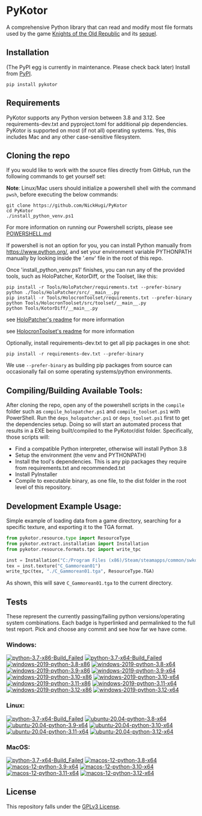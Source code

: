 
PyKotor
=======
A comprehensive Python library that can read and modify most file formats used by the game [Knights of the Old Republic](https://en.wikipedia.org/wiki/Star_Wars:_Knights_of_the_Old_Republic_(video_game)) and its [sequel](https://en.wikipedia.org/wiki/Star_Wars_Knights_of_the_Old_Republic_II:_The_Sith_Lords).

## Installation
(The PyPI egg is currently in maintenance. Please check back later) Install from [PyPI](https://pypi.org/project/PyKotor/).
```commandline
pip install pykotor
```

## Requirements
PyKotor supports any Python version between 3.8 and 3.12. See requirements-dev.txt and pyproject.toml for additional pip dependencies.
PyKotor is supported on most (if not all) operating systems. Yes, this includes Mac and any other case-sensitive filesystem.

## Cloning the repo
If you would like to work with the source files directly from GitHub, run the following commands to get yourself set:

**Note**: Linux/Mac users should initialize a powershell shell with the command `pwsh`, before executing the below commands:

```commandline
git clone https://github.com/NickHugi/PyKotor
cd PyKotor
./install_python_venv.ps1
```
For more information on running our Powershell scripts, please see [POWERSHELL.md](https://github.com/NickHugi/PyKotor/blob/master/POWERSHELL.md)

If powershell is not an option for you, you can install Python manually from https://www.python.org/, and set your environment variable PYTHONPATH manually by looking inside the '.env' file in the root of this repo.


Once 'install_python_venv.ps1' finishes, you can run any of the provided tools, such as HoloPatcher, KotorDiff, or the Toolset, like this:
```commandline
pip install -r Tools/HoloPatcher/requirements.txt --prefer-binary
python ./Tools/HoloPatcher/src/__main__.py
pip install -r Tools/HolocronToolset/requirements.txt --prefer-binary
python Tools/HolocronToolset/src/toolset/__main__.py
python Tools/KotorDiff/__main__.py
```

see [HoloPatcher's readme](https://github.com/NickHugi/PyKotor/tree/master/Tools/HoloPatcher#readme) for more information

see [HolocronToolset's readme](https://github.com/NickHugi/PyKotor/tree/master/Tools/HolocronToolset#readme) for more information

Optionally, install requirements-dev.txt to get all pip packages in one shot:
```commandline
pip install -r requirements-dev.txt --prefer-binary
```
We use `--prefer-binary` as building pip packages from source can occasionally fail on some operating systems/python environments.

## Compiling/Building Available Tools:
After cloning the repo, open any of the powershell scripts in the `compile` folder such as `compile_holopatcher.ps1` and `compile_toolset.ps1` with PowerShell. Run the `deps_holopatcher.ps1` or `deps_toolset.ps1` first to get the dependencies setup. Doing so will start an automated process that results in a EXE being built/compiled to the PyKotor/dist folder. Specifically, those scripts will:
- Find a compatible Python interpreter, otherwise will install Python 3.8
- Setup the environment (the venv and PYTHONPATH)
- Install the tool's dependencies. This is any pip packages they require from requirements.txt and recommended.txt
- Install PyInstaller
- Compile to executable binary, as one file, to the dist folder in the root level of this repository.


## Development Example Usage:
Simple example of loading data from a game directory, searching for a specific texture, and exporting it to the TGA format.
```python
from pykotor.resource.type import ResourceType
from pykotor.extract.installation import Installation
from pykotor.resource.formats.tpc import write_tpc

inst = Installation("C:/Program Files (x86)/Steam/steamapps/common/swkotor")
tex = inst.texture("C_Gammorean01")
write_tpc(tex, "./C_Gammorean01.tga", ResourceType.TGA)
```
As shown, this will save `C_Gammorean01.tga` to the current directory.

## Tests

These represent the currently passing/failing python versions/operating system combinations. Each badge is hyperlinked and permalinked to the full test report. Pick and choose any commit and see how far we have come.

### Windows:

<!-- WINDOWS-BADGES-START -->
[![python-3.7-x86-Build_Failed](https://img.shields.io/badge/python--3.7--x86_Build_Failed-lightgrey)](https://github.com/th3w1zard1/PyKotor/actions/runs/8408327265)
[![python-3.7-x64-Build_Failed](https://img.shields.io/badge/python--3.7--x64_Build_Failed-lightgrey)](https://github.com/th3w1zard1/PyKotor/actions/runs/8408327265)
[![windows-2019-python-3.8-x86](https://img.shields.io/badge/build-python--3.8--x86_Passing_620-brightgreen?style=plastic&logo=simple-icons&logoColor=%23FF5e34&label=23&labelColor=%23c71818&color=%232f991a)](https://htmlpreview.github.io/?https://github.com/th3w1zard1/PyKotor/blob/cd5b4d665b4a1e54f713069c7aaced2b02ecdff1/tests/results/71834fe88645231ab3ef3adadb34e22587be30fe/pytest_report_windows-2019_python_3.8_x86/pytest_report.html)
[![windows-2019-python-3.8-x64](https://img.shields.io/badge/build-python--3.8--x64_Passing_620-brightgreen?style=plastic&logo=simple-icons&logoColor=%23FF5e34&label=23&labelColor=%23c71818&color=%232f991a)](https://htmlpreview.github.io/?https://github.com/th3w1zard1/PyKotor/blob/cd5b4d665b4a1e54f713069c7aaced2b02ecdff1/tests/results/71834fe88645231ab3ef3adadb34e22587be30fe/pytest_report_windows-2019_python_3.8_x64/pytest_report.html)
[![windows-2019-python-3.9-x86](https://img.shields.io/badge/build-python--3.9--x86_Passing_620-brightgreen?style=plastic&logo=simple-icons&logoColor=%23FF5e34&label=23&labelColor=%23c71818&color=%232f991a)](https://htmlpreview.github.io/?https://github.com/th3w1zard1/PyKotor/blob/cd5b4d665b4a1e54f713069c7aaced2b02ecdff1/tests/results/71834fe88645231ab3ef3adadb34e22587be30fe/pytest_report_windows-2019_python_3.9_x86/pytest_report.html)
[![windows-2019-python-3.9-x64](https://img.shields.io/badge/build-python--3.9--x64_Passing_620-brightgreen?style=plastic&logo=simple-icons&logoColor=%23FF5e34&label=23&labelColor=%23c71818&color=%232f991a)](https://htmlpreview.github.io/?https://github.com/th3w1zard1/PyKotor/blob/cd5b4d665b4a1e54f713069c7aaced2b02ecdff1/tests/results/71834fe88645231ab3ef3adadb34e22587be30fe/pytest_report_windows-2019_python_3.9_x64/pytest_report.html)
[![windows-2019-python-3.10-x86](https://img.shields.io/badge/build-python--3.10--x86_Passing_620-brightgreen?style=plastic&logo=simple-icons&logoColor=%23FF5e34&label=23&labelColor=%23c71818&color=%232f991a)](https://htmlpreview.github.io/?https://github.com/th3w1zard1/PyKotor/blob/cd5b4d665b4a1e54f713069c7aaced2b02ecdff1/tests/results/71834fe88645231ab3ef3adadb34e22587be30fe/pytest_report_windows-2019_python_3.10_x86/pytest_report.html)
[![windows-2019-python-3.10-x64](https://img.shields.io/badge/build-python--3.10--x64_Passing_620-brightgreen?style=plastic&logo=simple-icons&logoColor=%23FF5e34&label=23&labelColor=%23c71818&color=%232f991a)](https://htmlpreview.github.io/?https://github.com/th3w1zard1/PyKotor/blob/cd5b4d665b4a1e54f713069c7aaced2b02ecdff1/tests/results/71834fe88645231ab3ef3adadb34e22587be30fe/pytest_report_windows-2019_python_3.10_x64/pytest_report.html)
[![windows-2019-python-3.11-x86](https://img.shields.io/badge/build-python--3.11--x86_Passing_620-brightgreen?style=plastic&logo=simple-icons&logoColor=%23FF5e34&label=23&labelColor=%23c71818&color=%232f991a)](https://htmlpreview.github.io/?https://github.com/th3w1zard1/PyKotor/blob/cd5b4d665b4a1e54f713069c7aaced2b02ecdff1/tests/results/71834fe88645231ab3ef3adadb34e22587be30fe/pytest_report_windows-2019_python_3.11_x86/pytest_report.html)
[![windows-2019-python-3.11-x64](https://img.shields.io/badge/build-python--3.11--x64_Passing_620-brightgreen?style=plastic&logo=simple-icons&logoColor=%23FF5e34&label=23&labelColor=%23c71818&color=%232f991a)](https://htmlpreview.github.io/?https://github.com/th3w1zard1/PyKotor/blob/cd5b4d665b4a1e54f713069c7aaced2b02ecdff1/tests/results/71834fe88645231ab3ef3adadb34e22587be30fe/pytest_report_windows-2019_python_3.11_x64/pytest_report.html)
[![windows-2019-python-3.12-x86](https://img.shields.io/badge/build-python--3.12--x86_Passing_620-brightgreen?style=plastic&logo=simple-icons&logoColor=%23FF5e34&label=23&labelColor=%23c71818&color=%232f991a)](https://htmlpreview.github.io/?https://github.com/th3w1zard1/PyKotor/blob/cd5b4d665b4a1e54f713069c7aaced2b02ecdff1/tests/results/71834fe88645231ab3ef3adadb34e22587be30fe/pytest_report_windows-2019_python_3.12_x86/pytest_report.html)
[![windows-2019-python-3.12-x64](https://img.shields.io/badge/build-python--3.12--x64_Passing_620-brightgreen?style=plastic&logo=simple-icons&logoColor=%23FF5e34&label=23&labelColor=%23c71818&color=%232f991a)](https://htmlpreview.github.io/?https://github.com/th3w1zard1/PyKotor/blob/cd5b4d665b4a1e54f713069c7aaced2b02ecdff1/tests/results/71834fe88645231ab3ef3adadb34e22587be30fe/pytest_report_windows-2019_python_3.12_x64/pytest_report.html)
<!-- WINDOWS-BADGES-END -->

### Linux:

<!-- LINUX-BADGES-START -->
[![python-3.7-x64-Build_Failed](https://img.shields.io/badge/python--3.7--x64_Build_Failed-lightgrey)](https://github.com/th3w1zard1/PyKotor/actions/runs/8408327265)
[![ubuntu-20.04-python-3.8-x64](https://img.shields.io/badge/build-python--3.8--x64_Passing_620-brightgreen?style=plastic&logo=simple-icons&logoColor=%23FF5e34&label=23&labelColor=%23c71818&color=%232f991a)](https://htmlpreview.github.io/?https://github.com/th3w1zard1/PyKotor/blob/cd5b4d665b4a1e54f713069c7aaced2b02ecdff1/tests/results/71834fe88645231ab3ef3adadb34e22587be30fe/pytest_report_ubuntu-20.04_python_3.8_x64/pytest_report.html)
[![ubuntu-20.04-python-3.9-x64](https://img.shields.io/badge/build-python--3.9--x64_Passing_620-brightgreen?style=plastic&logo=simple-icons&logoColor=%23FF5e34&label=23&labelColor=%23c71818&color=%232f991a)](https://htmlpreview.github.io/?https://github.com/th3w1zard1/PyKotor/blob/cd5b4d665b4a1e54f713069c7aaced2b02ecdff1/tests/results/71834fe88645231ab3ef3adadb34e22587be30fe/pytest_report_ubuntu-20.04_python_3.9_x64/pytest_report.html)
[![ubuntu-20.04-python-3.10-x64](https://img.shields.io/badge/build-python--3.10--x64_Passing_620-brightgreen?style=plastic&logo=simple-icons&logoColor=%23FF5e34&label=23&labelColor=%23c71818&color=%232f991a)](https://htmlpreview.github.io/?https://github.com/th3w1zard1/PyKotor/blob/cd5b4d665b4a1e54f713069c7aaced2b02ecdff1/tests/results/71834fe88645231ab3ef3adadb34e22587be30fe/pytest_report_ubuntu-20.04_python_3.10_x64/pytest_report.html)
[![ubuntu-20.04-python-3.11-x64](https://img.shields.io/badge/build-python--3.11--x64_Passing_620-brightgreen?style=plastic&logo=simple-icons&logoColor=%23FF5e34&label=23&labelColor=%23c71818&color=%232f991a)](https://htmlpreview.github.io/?https://github.com/th3w1zard1/PyKotor/blob/cd5b4d665b4a1e54f713069c7aaced2b02ecdff1/tests/results/71834fe88645231ab3ef3adadb34e22587be30fe/pytest_report_ubuntu-20.04_python_3.11_x64/pytest_report.html)
[![ubuntu-20.04-python-3.12-x64](https://img.shields.io/badge/build-python--3.12--x64_Passing_620-brightgreen?style=plastic&logo=simple-icons&logoColor=%23FF5e34&label=23&labelColor=%23c71818&color=%232f991a)](https://htmlpreview.github.io/?https://github.com/th3w1zard1/PyKotor/blob/cd5b4d665b4a1e54f713069c7aaced2b02ecdff1/tests/results/71834fe88645231ab3ef3adadb34e22587be30fe/pytest_report_ubuntu-20.04_python_3.12_x64/pytest_report.html)
<!-- LINUX-BADGES-END -->

### MacOS:

<!-- MACOS-BADGES-START -->
[![python-3.7-x64-Build_Failed](https://img.shields.io/badge/python--3.7--x64_Build_Failed-lightgrey)](https://github.com/th3w1zard1/PyKotor/actions/runs/8408327265)
[![macos-12-python-3.8-x64](https://img.shields.io/badge/build-python--3.8--x64_Passing_619-brightgreen?style=plastic&logo=simple-icons&logoColor=%23FF5e34&label=24&labelColor=%23c71818&color=%232f991a)](https://htmlpreview.github.io/?https://github.com/th3w1zard1/PyKotor/blob/cd5b4d665b4a1e54f713069c7aaced2b02ecdff1/tests/results/71834fe88645231ab3ef3adadb34e22587be30fe/pytest_report_macos-12_python_3.8_x64/pytest_report.html)
[![macos-12-python-3.9-x64](https://img.shields.io/badge/build-python--3.9--x64_Passing_619-brightgreen?style=plastic&logo=simple-icons&logoColor=%23FF5e34&label=24&labelColor=%23c71818&color=%232f991a)](https://htmlpreview.github.io/?https://github.com/th3w1zard1/PyKotor/blob/cd5b4d665b4a1e54f713069c7aaced2b02ecdff1/tests/results/71834fe88645231ab3ef3adadb34e22587be30fe/pytest_report_macos-12_python_3.9_x64/pytest_report.html)
[![macos-12-python-3.10-x64](https://img.shields.io/badge/build-python--3.10--x64_Passing_619-brightgreen?style=plastic&logo=simple-icons&logoColor=%23FF5e34&label=24&labelColor=%23c71818&color=%232f991a)](https://htmlpreview.github.io/?https://github.com/th3w1zard1/PyKotor/blob/cd5b4d665b4a1e54f713069c7aaced2b02ecdff1/tests/results/71834fe88645231ab3ef3adadb34e22587be30fe/pytest_report_macos-12_python_3.10_x64/pytest_report.html)
[![macos-12-python-3.11-x64](https://img.shields.io/badge/build-python--3.11--x64_Passing_619-brightgreen?style=plastic&logo=simple-icons&logoColor=%23FF5e34&label=24&labelColor=%23c71818&color=%232f991a)](https://htmlpreview.github.io/?https://github.com/th3w1zard1/PyKotor/blob/cd5b4d665b4a1e54f713069c7aaced2b02ecdff1/tests/results/71834fe88645231ab3ef3adadb34e22587be30fe/pytest_report_macos-12_python_3.11_x64/pytest_report.html)
[![macos-12-python-3.12-x64](https://img.shields.io/badge/build-python--3.12--x64_Passing_619-brightgreen?style=plastic&logo=simple-icons&logoColor=%23FF5e34&label=24&labelColor=%23c71818&color=%232f991a)](https://htmlpreview.github.io/?https://github.com/th3w1zard1/PyKotor/blob/cd5b4d665b4a1e54f713069c7aaced2b02ecdff1/tests/results/71834fe88645231ab3ef3adadb34e22587be30fe/pytest_report_macos-12_python_3.12_x64/pytest_report.html)
<!-- MACOS-BADGES-END -->

## License
This repository falls under the [GPLv3 License](https://github.com/NickHugi/PyKotor/blob/master/LICENSE).



























































































